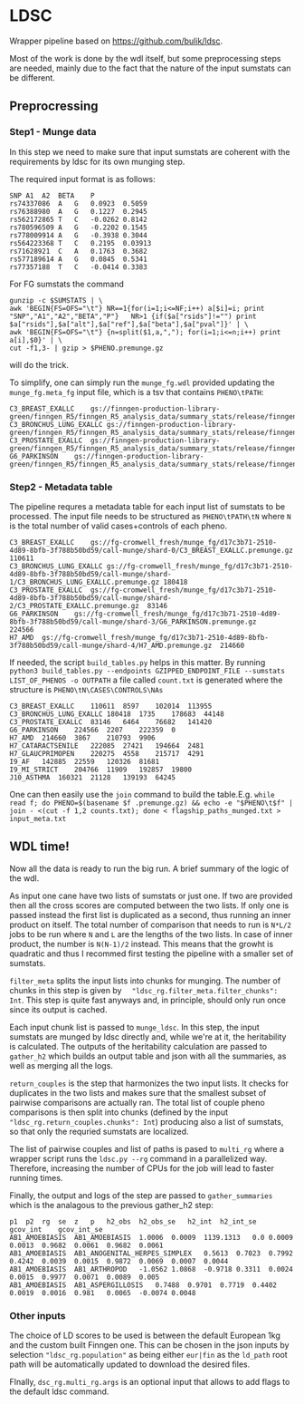 # LDSC

Wrapper pipeline based on https://github.com/bulik/ldsc.

Most of the work is done by the wdl itself, but some preprocessing steps are needed, mainly due to the fact that the nature of the input sumstats can be different.

## Preprocressing
### Step1 - Munge data

In this step we need to make sure that input sumstats are coherent with the requirements by ldsc for its own munging step.

The required input format is as follows:

```
SNP	A1	A2	BETA	P
rs74337086	A	G	0.0923	0.5059
rs76388980	A	G	0.1227	0.2945
rs562172865	T	C	-0.0262	0.8142
rs780596509	A	G	-0.2202	0.1545
rs778009914	A	G	-0.3938	0.3044
rs564223368	T	C	0.2195	0.03913
rs71628921	C	A	0.1763	0.3682
rs577189614	A	G	0.0845	0.5341
rs77357188	T	C	-0.0414	0.3383
```

For FG sumstats the command
```
gunzip -c $SUMSTATS | \
awk 'BEGIN{FS=OFS="\t"} NR==1{for(i=1;i<=NF;i++) a[$i]=i; print "SNP","A1","A2","BETA","P"}   NR>1 {if($a["rsids"]!="") print $a["rsids"],$a["alt"],$a["ref"],$a["beta"],$a["pval"]}' | \
awk 'BEGIN{FS=OFS="\t"} {n=split($1,a,","); for(i=1;i<=n;i++) print a[i],$0}' | \
cut -f1,3- | gzip > $PHENO.premunge.gz
```

will do the trick.

To simplify, one can simply run the `munge_fg.wdl` provided updating the ```munge_fg.meta_fg``` input file, which is a tsv that contains `PHENO\tPATH`:
```
C3_BREAST_EXALLC	gs://finngen-production-library-green/finngen_R5/finngen_R5_analysis_data/summary_stats/release/finngen_R5_C3_BREAST_EXALLC.gz
C3_BRONCHUS_LUNG_EXALLC	gs://finngen-production-library-green/finngen_R5/finngen_R5_analysis_data/summary_stats/release/finngen_R5_C3_BRONCHUS_LUNG_EXALLC.gz
C3_PROSTATE_EXALLC	gs://finngen-production-library-green/finngen_R5/finngen_R5_analysis_data/summary_stats/release/finngen_R5_C3_PROSTATE_EXALLC.gz
G6_PARKINSON	gs://finngen-production-library-green/finngen_R5/finngen_R5_analysis_data/summary_stats/release/finngen_R5_G6_PARKINSON.gz
```

### Step2 - Metadata table

The pipeline requres a metadata table for each input list of sumstats to be processed. The input file needs to be structured as `PHENO\tPATH\tN` where `N` is the total number of valid cases+controls of each pheno.
```
C3_BREAST_EXALLC	gs://fg-cromwell_fresh/munge_fg/d17c3b71-2510-4d89-8bfb-3f788b50bd59/call-munge/shard-0/C3_BREAST_EXALLC.premunge.gz	110611
C3_BRONCHUS_LUNG_EXALLC	gs://fg-cromwell_fresh/munge_fg/d17c3b71-2510-4d89-8bfb-3f788b50bd59/call-munge/shard-1/C3_BRONCHUS_LUNG_EXALLC.premunge.gz	180418
C3_PROSTATE_EXALLC	gs://fg-cromwell_fresh/munge_fg/d17c3b71-2510-4d89-8bfb-3f788b50bd59/call-munge/shard-2/C3_PROSTATE_EXALLC.premunge.gz	83146
G6_PARKINSON	gs://fg-cromwell_fresh/munge_fg/d17c3b71-2510-4d89-8bfb-3f788b50bd59/call-munge/shard-3/G6_PARKINSON.premunge.gz	224566
H7_AMD	gs://fg-cromwell_fresh/munge_fg/d17c3b71-2510-4d89-8bfb-3f788b50bd59/call-munge/shard-4/H7_AMD.premunge.gz	214660
```

If needed, the script `build_tables.py` helps in this matter.
By running `python3 build_tables.py --endpoints GZIPPED_ENDPOINT_FILE --sumstats LIST_OF_PHENOS -o OUTPATH` a file called `count.txt` is generated where the structure is `PHENO\tN\CASES\CONTROLS\NAs`
```
C3_BREAST_EXALLC	110611	8597	102014	113955
C3_BRONCHUS_LUNG_EXALLC	180418	1735	178683	44148
C3_PROSTATE_EXALLC	83146	6464	76682	141420
G6_PARKINSON	224566	2207	222359	0
H7_AMD	214660	3867	210793	9906
H7_CATARACTSENILE	222085	27421	194664	2481
H7_GLAUCPRIMOPEN	220275	4558	215717	4291
I9_AF	142885	22559	120326	81681
I9_MI_STRICT	204766	11909	192857	19800
J10_ASTHMA	160321	21128	139193	64245
```

One can then easily use the `join` command to build the table.E.g.
`while read f; do PHENO=$(basename $f .premunge.gz) && echo -e "$PHENO\t$f" | join - <(cut -f 1,2 counts.txt); done < flagship_paths_munged.txt > input_meta.txt`


## WDL time!

Now all the data is ready to run the big run. A brief summary of the logic of the wdl.

As input one cane have two lists of sumstats or just one. If two are provided then all the cross scores are computed between the two lists. If only one is passed instead the first list is duplicated as a second, thus running an inner product on itself. The total number of comparison that needs to run is `N*L/2` jobs to be run where `N` and `L` are the lengths of the two lists. In case of inner product, the number is `N(N-1)/2` instead. This means that the growht is quadratic and thus I recommed first testing the pipeline with a smaller set of sumstats.

`filter_meta` splits the input lists into chunks for munging. The number of chunks in this step is given by `  "ldsc_rg.filter_meta.filter_chunks": Int`. This step is quite fast anyways and, in principle, should only run once since its output is cached.

Each input chunk list is passed to `munge_ldsc`. In this step, the input sumstats are munged by ldsc directly and, while we're at it, the heritability is calculated. The outputs of the heritability calculation are passed to `gather_h2` which builds an output table and json with all the summaries, as well as merging all the logs.

`return_couples` is the step that harmonizes the two input lists. It checks for duplicates in the two lists and makes sure that the smallest subset of pairwise comparisons are actually ran. The total list of couple pheno comparisons is then split into chunks (defined by  the input ` "ldsc_rg.return_couples.chunks": Int `) producing also a list of sumstats, so that only the requried sumstats are localized.

The list of pairwise couples and list of paths is pased to `multi_rg` where a wrapper script runs the `ldsc.py --rg` command in a parallelized way. Therefore, increasing the number of CPUs for the job will lead to faster running times.

Finally, the output and logs of the step are passed to `gather_summaries` which is the analagous to the previous gather_h2 step:
```
p1	p2	rg	se	z	p	h2_obs	h2_obs_se	h2_int	h2_int_se	gcov_int	gcov_int_se
AB1_AMOEBIASIS	AB1_AMOEBIASIS	1.0006	0.0009	1139.1313	0.0	0.0009	0.0013	0.9682	0.0061	0.9682	0.0061
AB1_AMOEBIASIS	AB1_ANOGENITAL_HERPES_SIMPLEX	0.5613	0.7023	0.7992	0.4242	0.0039	0.0015	0.9872	0.0069	0.0007	0.0044
AB1_AMOEBIASIS	AB1_ARTHROPOD	-1.0562	1.0868	-0.9718	0.3311	0.0024	0.0015	0.9977	0.0071	0.0089	0.005
AB1_AMOEBIASIS	AB1_ASPERGILLOSIS	0.7488	0.9701	0.7719	0.4402	0.0019	0.0016	0.981	0.0065	-0.0074	0.0048
```

### Other inputs

The choice of LD scores to be used is between the default European 1kg and the custom built Finngen one. This can be chosen in the json inputs by selection ``` "ldsc_rg.population" ``` as being either ```eur|fin``` as the ```ld_path``` root path will be  automatically updated to download the desired files.

FInally, ```dsc_rg.multi_rg.args``` is an optional input that allows to add flags to the default ldsc command.